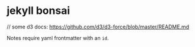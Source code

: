 # jekyll bonsai

// some d3 docs: https://github.com/d3/d3-force/blob/master/README.md

Notes require yaml frontmatter with an `id`.